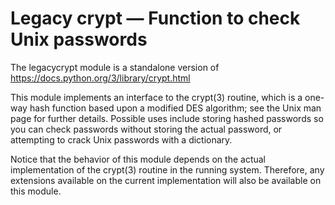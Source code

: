 # Legacy crypt — Function to check Unix passwords

The legacycrypt module is a standalone version of
https://docs.python.org/3/library/crypt.html

This module implements an interface to the crypt(3) routine, which is a
one-way hash function based upon a modified DES algorithm; see the Unix man
page for further details. Possible uses include storing hashed passwords so
you can check passwords without storing the actual password, or attempting
to crack Unix passwords with a dictionary.

Notice that the behavior of this module depends on the actual
implementation of the crypt(3) routine in the running system. Therefore,
any extensions available on the current implementation will also be
available on this module.